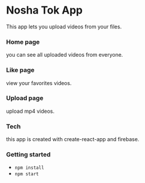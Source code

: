 # Nosha Tok App

This app lets you upload videos from your files.

### Home page

you can see all uploaded videos from everyone.

### Like page

view your favorites videos.

### Upload page

upload mp4 videos.

### Tech

this app is created with create-react-app and firebase.

### Getting started

- `npm install`
- `npm start`
